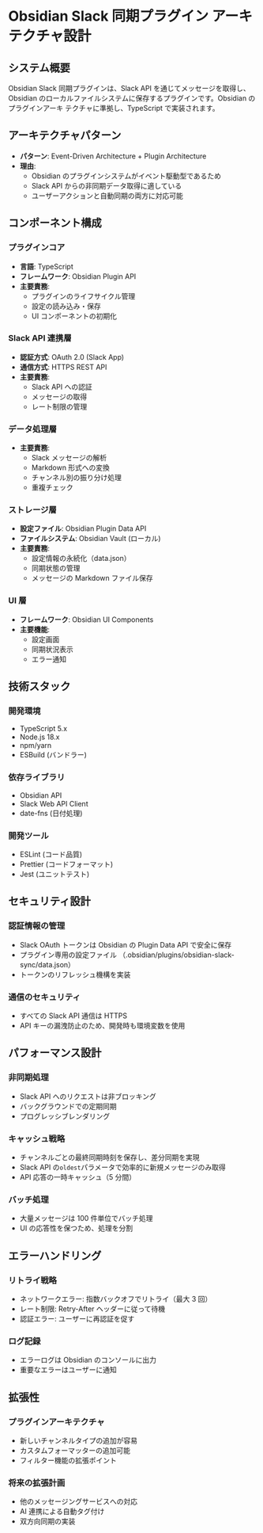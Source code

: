 # Obsidian Slack 同期プラグイン アーキテクチャ設計

## システム概要

Obsidian Slack 同期プラグインは、Slack API を通じてメッセージを取得し、Obsidian
のローカルファイルシステムに保存するプラグインです。Obsidian のプラグインアーキ
テクチャに準拠し、TypeScript で実装されます。

## アーキテクチャパターン

- **パターン**: Event-Driven Architecture + Plugin Architecture
- **理由**:
  - Obsidian のプラグインシステムがイベント駆動型であるため
  - Slack API からの非同期データ取得に適している
  - ユーザーアクションと自動同期の両方に対応可能

## コンポーネント構成

### プラグインコア

- **言語**: TypeScript
- **フレームワーク**: Obsidian Plugin API
- **主要責務**:
  - プラグインのライフサイクル管理
  - 設定の読み込み・保存
  - UI コンポーネントの初期化

### Slack API 連携層

- **認証方式**: OAuth 2.0 (Slack App)
- **通信方式**: HTTPS REST API
- **主要責務**:
  - Slack API への認証
  - メッセージの取得
  - レート制限の管理

### データ処理層

- **主要責務**:
  - Slack メッセージの解析
  - Markdown 形式への変換
  - チャンネル別の振り分け処理
  - 重複チェック

### ストレージ層

- **設定ファイル**: Obsidian Plugin Data API
- **ファイルシステム**: Obsidian Vault (ローカル)
- **主要責務**:
  - 設定情報の永続化（data.json）
  - 同期状態の管理
  - メッセージの Markdown ファイル保存

### UI 層

- **フレームワーク**: Obsidian UI Components
- **主要機能**:
  - 設定画面
  - 同期状況表示
  - エラー通知

## 技術スタック

### 開発環境

- TypeScript 5.x
- Node.js 18.x
- npm/yarn
- ESBuild (バンドラー)

### 依存ライブラリ

- Obsidian API
- Slack Web API Client
- date-fns (日付処理)

### 開発ツール

- ESLint (コード品質)
- Prettier (コードフォーマット)
- Jest (ユニットテスト)

## セキュリティ設計

### 認証情報の管理

- Slack OAuth トークンは Obsidian の Plugin Data API で安全に保存
- プラグイン専用の設定ファイル
  （.obsidian/plugins/obsidian-slack-sync/data.json）
- トークンのリフレッシュ機構を実装

### 通信のセキュリティ

- すべての Slack API 通信は HTTPS
- API キーの漏洩防止のため、開発時も環境変数を使用

## パフォーマンス設計

### 非同期処理

- Slack API へのリクエストは非ブロッキング
- バックグラウンドでの定期同期
- プログレッシブレンダリング

### キャッシュ戦略

- チャンネルごとの最終同期時刻を保存し、差分同期を実現
- Slack API の`oldest`パラメータで効率的に新規メッセージのみ取得
- API 応答の一時キャッシュ（5 分間）

### バッチ処理

- 大量メッセージは 100 件単位でバッチ処理
- UI の応答性を保つため、処理を分割

## エラーハンドリング

### リトライ戦略

- ネットワークエラー: 指数バックオフでリトライ（最大 3 回）
- レート制限: Retry-After ヘッダーに従って待機
- 認証エラー: ユーザーに再認証を促す

### ログ記録

- エラーログは Obsidian のコンソールに出力
- 重要なエラーはユーザーに通知

## 拡張性

### プラグインアーキテクチャ

- 新しいチャンネルタイプの追加が容易
- カスタムフォーマッターの追加可能
- フィルター機能の拡張ポイント

### 将来の拡張計画

- 他のメッセージングサービスへの対応
- AI 連携による自動タグ付け
- 双方向同期の実装
